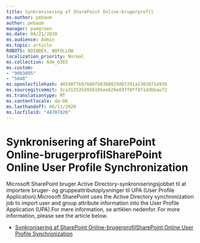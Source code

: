 ```yaml
---
title: Synkronisering af SharePoint Online-brugerprofil
ms.author: pebaum
author: pebaum
manager: pamgreen
ms.date: 04/21/2020
ms.audience: Admin
ms.topic: article
ROBOTS: NOINDEX, NOFOLLOW
localization_priority: Normal
ms.collection: Adm_O365
ms.custom:
- "9003095"
- "5848"
ms.openlocfilehash: 48540f7b97660fb03b0829d07291a1302871e938
ms.sourcegitcommit: 3ca312535d950105ee829e037f0ff8f1ddbbae72
ms.translationtype: MT
ms.contentlocale: da-DK
ms.lasthandoff: 06/11/2020
ms.locfileid: "44707826"
---
```

# <a name="sharepoint-online-user-profile-synchronization"></a><span data-ttu-id="d2c38-102">Synkronisering af SharePoint Online-brugerprofil</span><span class="sxs-lookup"><span data-stu-id="d2c38-102">SharePoint Online User Profile Synchronization</span></span>

<span data-ttu-id="d2c38-103">Microsoft SharePoint bruger Active Directory-synkroniseringsjobbet til at importere bruger- og gruppeattributoplysninger til UPA (User Profile Application).</span><span class="sxs-lookup"><span data-stu-id="d2c38-103">Microsoft SharePoint uses the Active Directory synchronization job to import user and group attribute information into the User Profile Application (UPA).</span></span><span data-ttu-id="d2c38-104">For mere information, se artiklen nedenfor.</span><span class="sxs-lookup"><span data-stu-id="d2c38-104"> For more information, please see the article below.</span></span>

- [<span data-ttu-id="d2c38-105">Synkronisering af SharePoint Online-brugerprofil</span><span class="sxs-lookup"><span data-stu-id="d2c38-105">SharePoint Online User Profile Synchronization</span></span>](https://docs.microsoft.com/sharepoint/user-profile-sync)
